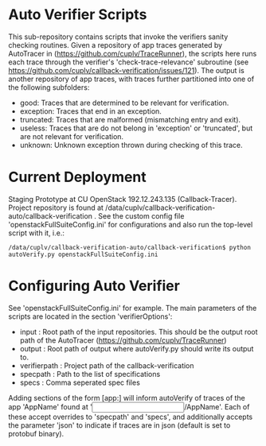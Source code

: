 
Auto Verifier Scripts
=====================

This sub-repository contains scripts that invoke the verifiers sanity checking routines. Given a repository of app traces generated by AutoTracer in (https://github.com/cuplv/TraceRunner), the scripts here runs each trace through the verifier's 'check-trace-relevance' subroutine (see https://github.com/cuplv/callback-verification/issues/121). The output is another repository of app traces, with traces further partitioned into one of the following subfolders:

 * good: Traces that are determined to be relevant for verification.
 * exception: Traces that end in an exception.
 * truncated: Traces that are malformed (mismatching entry and exit).
 * useless: Traces that are do not belong in 'exception' or 'truncated', but are not relevant for verification.
 * unknown: Unknown exception thrown during checking of this trace.

Current Deployment
==================

Staging Prototype at CU OpenStack 192.12.243.135 (Callback-Tracer). Project repository is found at /data/cuplv/callback-verification-auto/callback-verification . 
See the custom config file 'openstackFullSuiteConfig.ini' for configurations and also run the top-level script with it, i.e.:

```
/data/cuplv/callback-verification-auto/callback-verification$ python autoVerify.py openstackFullSuiteConfig.ini
```

Configuring Auto Verifier
=========================

See 'openstackFullSuiteConfig.ini' for example. The main parameters of the scripts are located in the section 'verifierOptions':

 * input  : Root path of the input repositories. This should be the output root path of the AutoTracer (https://github.com/cuplv/TraceRunner)
 * output : Root path of output where autoVerify.py should write its output to.
 * verifierpath : Project path of the callback-verification 
 * specpath : Path to the list of specifications
 * specs : Comma seperated spec files

Adding sections of the form [app:<AppName>] will inform autoVerify of traces of the app 'AppName' found at '<input>/AppName'. Each of these accept overrides to 'specpath' and 'specs', and additionally accepts the parameter 'json' to indicate if traces are in json (default is set to protobuf binary).
